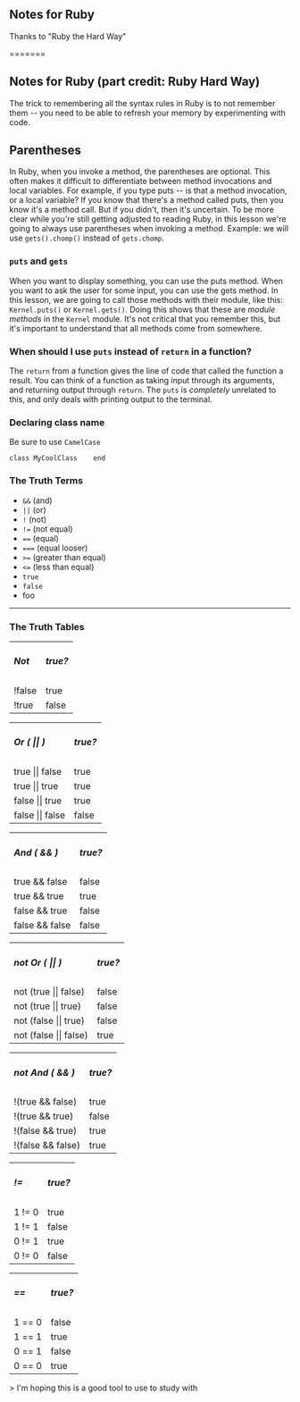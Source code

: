 ## Notes for Ruby
Thanks to "Ruby the Hard Way"

=======
## Notes for Ruby (part credit: Ruby Hard Way)
The trick to remembering all the syntax rules in Ruby is to not remember them -- you need to be able to refresh your memory by experimenting with code.
## Parentheses
In Ruby, when you invoke a method, the parentheses are optional. This often makes it difficult to differentiate between method invocations and local variables. For example, if you type puts -- is that a method invocation, or a local variable? If you know that there's a method called puts, then you know it's a method call. But if you didn't, then it's uncertain. To be more clear while you're still getting adjusted to reading Ruby, in this lesson we're going to always use parentheses when invoking a method. Example: we will use `gets().chomp()` instead of `gets.chomp`.
### `puts` and `gets`
When you want to display something, you can use the puts method. When you want to ask the user for some input, you can use the gets method. In this lesson, we are going to call those methods with their module, like this: `Kernel.puts()` or `Kernel.gets()`. Doing this shows that these are *module methods* in the `Kernel` module. It's not critical that you remember this, but it's important to understand that all methods come from somewhere.
### When should I use  `puts` instead of `return` in a function?

The `return` from a function gives the line of code that called the function a result. You can think of a function as taking input through its arguments, and returning output through `return`. The `puts` is *completely* unrelated to this, and only deals with printing output to the terminal.

### Declaring class name
Be sure to use `CamelCase`

`class MyCoolClass   
end`

### The Truth Terms
* `&&` (and)
* `||` (or)
* `!`  (not)
* `!=` (not equal)
* `==` (equal)
* `===` (equal looser)
* `>=` (greater than equal)
* `<=` (less than equal)
* `true`
* `false`
* foo
---
### The Truth Tables
<table>
    <tr><td><h5>Not</h5></td><td><h5>true?</h5></td></tr>
    <tr><td>!false</td><td>true</td>
    </tr>
    <tr><td>!true</td><td>false</td>
    </tr>
</table>
<table>
    <tr>
        <td><h5>Or ( || )</h5></td>
        <td><h5>true?</h5></td>
    </tr>
    <tr>
        <td>true || false</td>
        <td>true</td>
    </tr>
    <tr>
        <td>true || true</td>
        <td>true</td>
    </tr>
    <tr>
        <td>false || true</td>
        <td>true</td>
    </tr>
    <tr>
        <td>false || false</td>
        <td>false</td>
    </tr>
</table>
<table>
    <tr>
        <td><h5>And ( && )</h5></td>
        <td><h5>true?</h5></td>
    </tr>
    <tr>
        <td>true && false</td>
        <td>false</td>
    </tr>
    <tr>
        <td>true && true</td>
        <td>true</td>
    </tr>
    <tr>
        <td>false && true</td>
        <td>false</td>
    </tr>
    <tr>
        <td>false && false</td>
        <td>false</td>
    </tr>
</table>
<table>
    <tr>
        <td><h5>not Or ( || )</h5></td>
        <td><h5>true?</h5></td>
    </tr>
    <tr>
        <td>not (true || false)</td>
        <td>false</td>
    </tr>
    <tr>
        <td>not (true || true)</td>
        <td>false</td>
    </tr>
    <tr>
        <td>not (false || true)</td>
        <td>false</td>
    </tr>
    <tr>
        <td>not (false || false)</td>
        <td>true</td>
    </tr>
</table>
<table>
    <tr>
        <td><h5>not And ( && )</h5></td>
        <td><h5>true?</h5></td>
    </tr>
    <tr>
        <td>!(true && false)</td>
        <td>true</td>
    </tr>
    <tr>
        <td>!(true && true)</td>
        <td>false</td>
    </tr>
    <tr>
        <td>!(false && true)</td>
        <td>true</td>
    </tr>
    <tr>
        <td>!(false && false)</td>
        <td>true</td>
    </tr>
</table>
<table>
  <tr>
    <td><h5>!=</h5></td>
    <td><h5>true?</h5></td>
  </tr>
  <tr>
    <td>1 != 0</td>
    <td>true</td>
  </tr>
  <tr>
    <td>1 != 1</td>
    <td>false</td>
  </tr>
  <tr>
    <td>0 != 1</td>
    <td>true</td>
  </tr>
  <tr>
    <td>0 != 0</td>
    <td>false</td>
  </tr>
</table>
<table>
  <tr>
  <td><h5> == </h5></td>
  <td><h5>true?</h5></td>
  </tr>
  <tr>
    <td>1 == 0</td>
    <td>false</td>
  </tr>
  <tr>
    <td>1 == 1</td>
    <td>true</td>
  </tr>
  <tr>
    <td>0 == 1</td>
    <td>false</td>
  </tr>
  <tr>
    <td>0 == 0</td>
    <td>true</td>
  </tr>
</table>
> I'm hoping this is a good tool to use to study with
